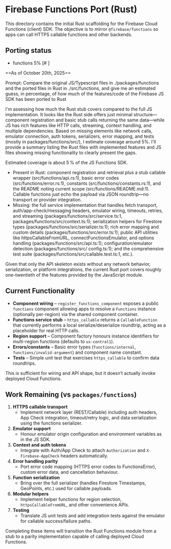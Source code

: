 # Firebase Functions Port (Rust)

This directory contains the initial Rust scaffolding for the Firebase Cloud Functions (client) SDK. The objective is to
mirror `@firebase/functions` so apps can call HTTPS callable functions and other backends.


## Porting status

- functions 5% \[#         \]

==As of October 20th, 2025== 

Prompt: Compare the original JS/Typescript files in ./packages/functions and the ported files in Rust in ./src/functions, and give me an estimated guess, in percentage, of how much of the features/code of the Firebase JS SDK has been ported to Rust

I'm assessing how much the Rust stub covers compared to the full JS implementation. It looks like the Rust side offers
  just minimal structure—component registration and basic stub calls returning the same data—while JS has rich features
  like HTTP calls, streaming, context handling, and multiple dependencies. Based on missing elements like network
  calls, emulator connection, auth tokens, serializers, error mapping, and tests (mostly in packages/functions/src/),
  I estimate coverage around 5%. I'll provide a summary listing the Rust files with implemented features and JS files
  showing missing functionality to clearly present the gaps.

Estimated coverage is about 5 % of the JS Functions SDK.

  - Present in Rust: component registration and retrieval plus a stub callable wrapper (src/functions/api.rs:1), basic
  error codes (src/functions/error.rs:1), constants (src/functions/constants.rs:1), and the README noting current scope
  (src/functions/README.md:1). Callable functions just echo the payload via JSON roundtrip—no transport or provider
  integration.
  - Missing: the full service implementation that handles fetch transport, auth/app-check/messaging headers, emulator
  wiring, timeouts, retries, and streaming (packages/functions/src/service.ts:1, packages/functions/src/context.ts:1);
  serialization helpers for Firestore types (packages/functions/src/serializer.ts:1); rich error mapping and custom
  details (packages/functions/src/error.ts:1); public API utilities like httpsCallableFromURL, connectFunctionsEmulator,
  and options handling (packages/functions/src/api.ts:1); configuration/emulator detection (packages/functions/src/
  config.ts:1); and the comprehensive test suite (packages/functions/src/callable.test.ts:1, etc.).

  Given that only the API skeleton exists without any network behavior, serialization, or platform integrations, the
  current Rust port covers roughly one-twentieth of the features provided by the JavaScript module.



## Current Functionality

- **Component wiring** – `register_functions_component` exposes a public `functions` component allowing apps to resolve a
  `Functions` instance (optionally per-region) via the shared component container.
- **Functions service stub** – `https_callable` returns a `CallableFunction` that currently performs a local
  serialize/deserialize roundtrip, acting as a placeholder for real HTTP calls.
- **Region support** – Component factory honours instance identifiers for multi-region functions (defaults to
  `us-central1`).
- **Errors/constants** – Basic error types (`functions/internal`, `functions/invalid-argument`) and component name
  constant.
- **Tests** – Simple unit test that exercises `https_callable` to confirm data roundtrips.

This is sufficient for wiring and API shape, but it doesn’t actually invoke deployed Cloud Functions.

## Work Remaining (vs `packages/functions`)

1. **HTTPS callable transport**
   - Implement network layer (REST/Callable) including auth headers, App Check integration, timeout/retry logic, and
     data serialization using the functions serializer.
2. **Emulator support**
   - Honour emulator origin configuration and environment variables as in the JS SDK.
3. **Context and auth tokens**
   - Integrate with Auth/App Check to attach `Authorization` and `X-Firebase-AppCheck` headers automatically.
4. **Error handling parity**
   - Port error code mapping (HTTPS error codes to FunctionsError), custom error data, and cancellation behaviour.
5. **Function serialization**
   - Bring over the full serializer (handles Firestore Timestamps, GeoPoints, etc.) used for callable payloads.
6. **Modular helpers**
   - Implement helper functions for region selection, `httpsCallableFromURL`, and other convenience APIs.
7. **Testing**
   - Translate JS unit tests and add integration tests against the emulator for callable success/failure paths.

Completing these items will transition the Rust Functions module from a stub to a parity implementation capable of
calling deployed Cloud Functions.
